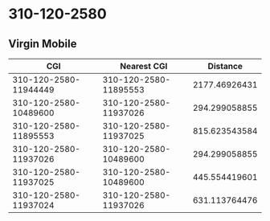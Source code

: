# 310-120-2580
## Virgin Mobile


| CGI | Nearest CGI | Distance |
|-----|-------------|----------|
| 310-120-2580-11944449 | 310-120-2580-11895553 | 2177.46926431 |
| 310-120-2580-10489600 | 310-120-2580-11937026 | 294.299058855 |
| 310-120-2580-11895553 | 310-120-2580-11937025 | 815.623543584 |
| 310-120-2580-11937026 | 310-120-2580-10489600 | 294.299058855 |
| 310-120-2580-11937025 | 310-120-2580-10489600 | 445.554419601 |
| 310-120-2580-11937024 | 310-120-2580-11937026 | 631.113764476 |

